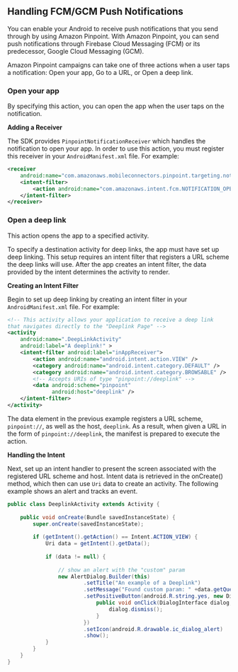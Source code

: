 ## Handling FCM/GCM Push Notifications

You can enable your Android to receive push notifications that you send through by using Amazon Pinpoint. With Amazon Pinpoint, you can send push notifications through Firebase Cloud Messaging (FCM) or its predecessor, Google Cloud Messaging (GCM).

Amazon Pinpoint campaigns can take one of three actions when a user taps a notification: Open your app, Go to a URL, or Open a deep link.

### Open your app

By specifying this action, you can open the app when the user taps on the notification.

**Adding a Receiver**

The SDK provides `PinpointNotificationReceiver` which handles the notification to open your app. In order to use this action, you must register this receiver in your `AndroidManifest.xml` file. For example:

```xml
<receiver
    android:name="com.amazonaws.mobileconnectors.pinpoint.targeting.notification.PinpointNotificationReceiver" android:exported="false" >
    <intent-filter>
        <action android:name="com.amazonaws.intent.fcm.NOTIFICATION_OPEN" />
    </intent-filter>
</receiver>
```

### Open a deep link

This action opens the app to a specified activity.

To specify a destination activity for deep links, the app must have set up deep linking. This setup requires an intent filter that registers a URL scheme the deep links will use. After the app creates an intent filter, the data provided by the intent determines the activity to render.

**Creating an Intent Filter**

Begin to set up deep linking by creating an intent filter in your `AndroidManifest.xml` file. For example:

```xml
<!-- This activity allows your application to receive a deep link
that navigates directly to the "Deeplink Page" -->
<activity
    android:name=".DeepLinkActivity"
    android:label="A deeplink!" >
    <intent-filter android:label="inAppReceiver">
        <action android:name="android.intent.action.VIEW" />
        <category android:name="android.intent.category.DEFAULT" />
        <category android:name="android.intent.category.BROWSABLE" />
        <!-- Accepts URIs of type "pinpoint://deeplink" -->
        <data android:scheme="pinpoint"
              android:host="deeplink" />
    </intent-filter>
</activity>
```

The data element in the previous example registers a URL scheme, `pinpoint://`, as well as the host, `deeplink`. As a result, when given a URL in the form of `pinpoint://deeplink`, the manifest is prepared to execute the action.

**Handling the Intent**

Next, set up an intent handler to present the screen associated with the registered URL scheme and host. Intent data is retrieved in the onCreate() method, which then can use `Uri` data to create an activity. The following example shows an alert and tracks an event.

```java
public class DeeplinkActivity extends Activity {
 
    public void onCreate(Bundle savedInstanceState) {
        super.onCreate(savedInstanceState);
 
        if (getIntent().getAction() == Intent.ACTION_VIEW) {
            Uri data = getIntent().getData();
 
            if (data != null) {
 
                // show an alert with the "custom" param
                new AlertDialog.Builder(this)
                        .setTitle("An example of a Deeplink")
                        .setMessage("Found custom param: " +data.getQueryParameter("custom"))
                        .setPositiveButton(android.R.string.yes, new DialogInterface.OnClickListener() {
                            public void onClick(DialogInterface dialog, int which) {
                                dialog.dismiss();
                            }
                        })
                        .setIcon(android.R.drawable.ic_dialog_alert)
                        .show();
            }
        }
    }
}
```
